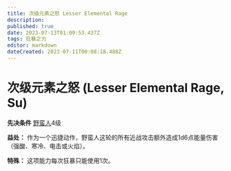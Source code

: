 ```yaml
---
title: 次级元素之怒 Lesser Elemental Rage
description: 
published: true
date: 2023-07-13T01:09:53.437Z
tags: 狂暴之力
editor: markdown
dateCreated: 2023-07-11T00:08:18.488Z
---
```


# 次级元素之怒 (Lesser Elemental Rage, Su)

**先决条件** [野蛮人](/野蛮人)4级

**益处：** 作为一个迅捷动作，野蛮人这轮的所有近战攻击额外造成1d6点能量伤害（强酸、寒冷、电击或火焰）。

**特殊：** 这项能力每次狂暴只能使用1次。
